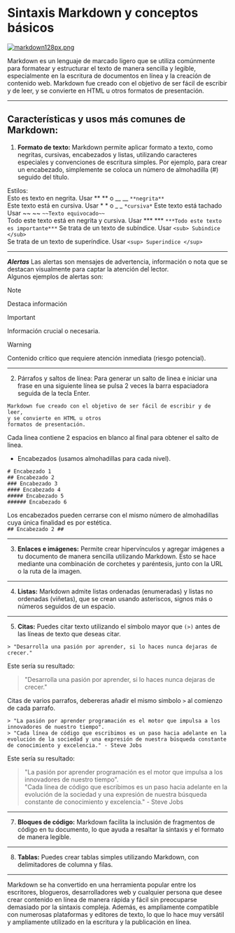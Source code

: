 # Sintaxis Markdown y conceptos básicos
[![markdown128px.png](https://i.postimg.cc/sDQcxNhD/markdown128px.png)](https://postimg.cc/D8hsY56t)

Markdown es un lenguaje de marcado ligero que se utiliza comúnmente para formatear y estructurar el texto de manera sencilla y legible, especialmente en la escritura de documentos en línea y la creación de contenido web. 
Markdown fue creado con el objetivo de ser fácil de escribir y de leer, y se convierte en HTML u otros formatos de presentación.

----------
## Características y usos más comunes de Markdown:

1. **Formato de texto:**
Markdown permite aplicar formato a texto, como negritas, cursivas, encabezados y listas, utilizando caracteres especiales y convenciones de escritura simples. Por ejemplo, para crear un encabezado, simplemente se coloca un número de almohadilla (#) seguido del título.

Estilos:  
Esto es texto en negrita. Usar 	** ** o  __ __ ` **negrita** `  
Este texto está en cursiva. Usar * * o _ _ ` *cursiva* `
Este texto está tachado Usar ~~ ~~ ` ~~Texto equivocado~~ `  
Todo este texto está en negrita y cursiva. Usar *** *** ` ***Todo este texto es importante*** `
Se trata de un texto de subíndice. Usar <sub> </sub>  ` <sub> Subindice </sub> `  
Se trata de un texto de superíndice. Usar <sup> </sup> ` <sup> Superindice </sup> ` 

----------
***Alertas***
Las alertas son mensajes de advertencia, información o nota que se destacan visualmente para captar la atención del lector.  
Algunos ejemplos de alertas son:

> [!NOTE]
> Destaca información

> [!IMPORTANT]
> Información crucial o necesaria.

> [!WARNING]
> Contenido crítico que requiere atención inmediata (riesgo potencial).

----------
2. Párrafos y saltos de línea:
Para generar un salto de linea e iniciar una frase en una siguiente línea se pulsa 2 veces la barra espaciadora seguida de la tecla Enter.

`Markdown fue creado con el objetivo de ser fácil de escribir y de leer,`  
`y se convierte en HTML u otros`  
`formatos de presentación.` 

Cada linea contiene 2 espacios en blanco al final para obtener el salto de linea.
           
- Encabezados (usamos almohadillas para cada nivel).
  
`# Encabezado 1`  
`## Encabezado 2`  
`### Encabezado 3`  
`#### Encabezado 4`  
`##### Encabezado 5`  
`###### Encabezado 6`  

Los encabezados pueden cerrarse con el mismo número de almohadillas cuya única finalidad es por estética.  
`## Encabezado 2 ##`

----------
3. **Enlaces e imágenes:**
Permite crear hipervínculos y agregar imágenes a tu documento de manera sencilla utilizando Markdown. Esto se hace mediante una combinación de corchetes y paréntesis, junto con la URL o la ruta de la imagen.

----------
4. **Listas:**
Markdown admite listas ordenadas (enumeradas) y listas no ordenadas (viñetas), que se crean usando asteriscos, signos más o números seguidos de un espacio.

----------
5. **Citas:**
Puedes citar texto utilizando el símbolo mayor que `(>)` antes de las líneas de texto que deseas citar.

`> "Desarrolla una pasión por aprender, si lo haces nunca dejaras de crecer."`  

Este sería su resultado:
 
> "Desarrolla una pasión por aprender, si lo haces nunca dejaras de crecer." 

Citas de varios parrafos, debereras añadir el mismo simbolo `>` al comienzo de cada parrafo.  

`> "La pasión por aprender programación es el motor que impulsa a los innovadores de nuestro tiempo".`  
`> "Cada línea de código que escribimos es un paso hacia adelante en la evolución de la sociedad y una expresión de nuestra búsqueda constante de conocimiento y excelencia." - Steve Jobs`  

Este sería su resultado:  
> "La pasión por aprender programación es el motor que impulsa a los innovadores de nuestro tiempo".  
> "Cada línea de código que escribimos es un paso hacia adelante en la evolución de la sociedad y una expresión de nuestra búsqueda constante de conocimiento y excelencia." - Steve Jobs

----------
7. **Bloques de código:**
Markdown facilita la inclusión de fragmentos de código en tu documento, lo que ayuda a resaltar la sintaxis y el formato de manera legible.

----------
8. **Tablas:**
Puedes crear tablas simples utilizando Markdown, con delimitadores de columna y filas.

----------
Markdown se ha convertido en una herramienta popular entre los escritores, blogueros, desarrolladores web y cualquier persona que desee crear contenido en línea de manera rápida y fácil sin preocuparse demasiado por la sintaxis compleja. Además, es ampliamente compatible con numerosas plataformas y editores de texto, lo que lo hace muy versátil y ampliamente utilizado en la escritura y la publicación en línea.
